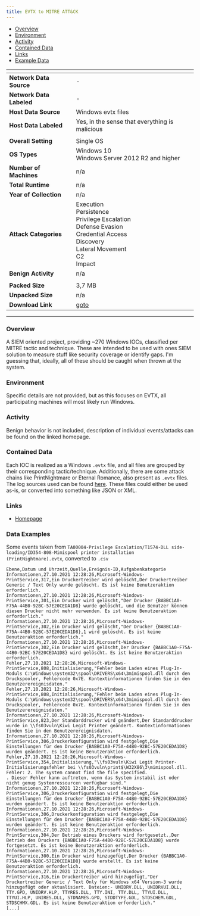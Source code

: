 ```yaml
---
title: EVTX to MITRE ATT&CK
---
```


- [Overview](#overview)
- [Environment](#environment)
- [Activity](#activity)
- [Contained Data](#contained-data)
- [Links](#links)
- [Example Data](#example-data)

| <!-- -->                 | <!-- -->                                                                                                                                          |
| ------------------------ | ------------------------------------------------------------------------------------------------------------------------------------------------- |
| **Network Data Source**  | -                                                                                                                                                 |
| **Network Data Labeled** | -                                                                                                                                                 |
| **Host Data Source**     | Windows evtx files                                                                                                                                |
| **Host Data Labeled**    | Yes, in the sense that everything is malicious                                                                                                    |
|                          |                                                                                                                                                   |
| **Overall Setting**      | Single OS                                                                                                                                         |
| **OS Types**             | Windows 10<br/>Windows Server 2012 R2 and higher                                                                                                  |
| **Number of Machines**   | n/a                                                                                                                                               |
| **Total Runtime**        | n/a                                                                                                                                               |
| **Year of Collection**   | n/a                                                                                                                                               |
| **Attack Categories**    | Execution<br/>Persistence<br/>Privilege Escalation<br/>Defense Evasion<br/>Credential Access<br/>Discovery<br/>Lateral Movement<br/>C2<br/>Impact |
| **Benign Activity**      | n/a                                                                                                                                               |
|                          |                                                                                                                                                   |
| **Packed Size**          | 3,7 MB                                                                                                                                            |
| **Unpacked Size**        | n/a                                                                                                                                               |
| **Download Link**        | [goto](https://github.com/mdecrevoisier/EVTX-to-MITRE-Attack/archive/refs/heads/master.zip)                                                       |

***

### Overview

A SIEM oriented project, providing ~270 Windows IOCs, classified per MITRE tactic and technique.
These are intended to be used with ones SIEM solution to measure stuff like security coverage or identify gaps.
I'm guessing that, ideally, all of these should be caught when thrown at the system.

### Environment

Specific details are not provided, but as this focuses on EVTX, all participating machines will most likely run Windows.

### Activity

Benign behavior is not included, description of individual events/attacks can be found on the linked homepage.

### Contained Data

Each IOC is realized as a Windows `.evtx` file, and all files are grouped by their corresponding tactic/technique.
Additionally, there are some attack chains like PrintNightmare or Eternal Romance, also present as `.evtx` files.
The log sources used can be
found [here](https://github.com/mdecrevoisier/EVTX-to-MITRE-Attack#microsoft-log-sources-used).
These files could either be used as-is, or converted into something like JSON or XML.

### Links

- [Homepage](https://github.com/mdecrevoisier/EVTX-to-MITRE-Attack)

### Data Examples

Some events taken
from `TA00004-Privilege Escalation/T1574-DLL side-loading/ID354-808-Mimispool printer installation (PrintNightmare).evtx`,
converted to `.csv`

```
Ebene,Datum und Uhrzeit,Quelle,Ereignis-ID,Aufgabenkategorie
Informationen,27.10.2021 12:28:26,Microsoft-Windows-PrintService,317,Ein Druckertreiber wird gelöscht,Der Druckertreiber Generic / Text Only wurde gelöscht. Es ist keine Benutzeraktion erforderlich.
Informationen,27.10.2021 12:28:26,Microsoft-Windows-PrintService,301,Ein Drucker wird gelöscht,"Der Drucker {BABBC1A0-F75A-44B0-92BC-57E20CEDA1D8} wurde gelöscht, und die Benutzer können diesen Drucker nicht mehr verwenden. Es ist keine Benutzeraktion erforderlich."
Informationen,27.10.2021 12:28:26,Microsoft-Windows-PrintService,302,Ein Drucker wird gelöscht,"Der Drucker {BABBC1A0-F75A-44B0-92BC-57E20CEDA1D8},1 wird gelöscht. Es ist keine Benutzeraktion erforderlich."
Informationen,27.10.2021 12:28:26,Microsoft-Windows-PrintService,302,Ein Drucker wird gelöscht,Der Drucker {BABBC1A0-F75A-44B0-92BC-57E20CEDA1D8} wird gelöscht. Es ist keine Benutzeraktion erforderlich.
Fehler,27.10.2021 12:28:26,Microsoft-Windows-PrintService,808,Initialisierung,"Fehler beim Laden eines Plug-In-Moduls C:\Windows\system32\spool\DRIVERS\x64\3mimispool.dll durch den Druckspooler, Fehlercode 0x7E. Kontextinformationen finden Sie in den Benutzerereignisdaten."
Fehler,27.10.2021 12:28:26,Microsoft-Windows-PrintService,808,Initialisierung,"Fehler beim Laden eines Plug-In-Moduls C:\Windows\system32\spool\DRIVERS\x64\3mimispool.dll durch den Druckspooler, Fehlercode 0x7E. Kontextinformationen finden Sie in den Benutzerereignisdaten."
Informationen,27.10.2021 12:28:26,Microsoft-Windows-PrintService,823,Der Standarddrucker wird geändert,Der Standarddrucker wurde in \\fs03vuln\Kiwi Legit Printer geändert. Kontextinformationen finden Sie in den Benutzerereignisdaten.
Informationen,27.10.2021 12:28:26,Microsoft-Windows-PrintService,306,Druckerkonfiguration wird festgelegt,Die Einstellungen für den Drucker {BABBC1A0-F75A-44B0-92BC-57E20CEDA1D8} wurden geändert. Es ist keine Benutzeraktion erforderlich.
Fehler,27.10.2021 12:28:26,Microsoft-Windows-PrintService,354,Initialisierung,"\\fs03vuln\Kiwi Legit Printer-Initialisierungsfehler bei \\fs03vuln\print$\W32X86\3\mimispool.dll. Fehler: 2. The system cannot find the file specified.
. Dieser Fehler kann auftreten, wenn das System instabil ist oder nicht genug Systemressourcen verfügbar sind."
Informationen,27.10.2021 12:28:26,Microsoft-Windows-PrintService,306,Druckerkonfiguration wird festgelegt,Die Einstellungen für den Drucker {BABBC1A0-F75A-44B0-92BC-57E20CEDA1D8} wurden geändert. Es ist keine Benutzeraktion erforderlich.
Informationen,27.10.2021 12:28:26,Microsoft-Windows-PrintService,306,Druckerkonfiguration wird festgelegt,Die Einstellungen für den Drucker {BABBC1A0-F75A-44B0-92BC-57E20CEDA1D8} wurden geändert. Es ist keine Benutzeraktion erforderlich.
Informationen,27.10.2021 12:28:26,Microsoft-Windows-PrintService,304,Der Betrieb eines Druckers wird fortgesetzt.,Der Betrieb des Druckers {BABBC1A0-F75A-44B0-92BC-57E20CEDA1D8} wurde fortgesetzt. Es ist keine Benutzeraktion erforderlich.
Informationen,27.10.2021 12:28:26,Microsoft-Windows-PrintService,300,Ein Drucker wird hinzugefügt,Der Drucker {BABBC1A0-F75A-44B0-92BC-57E20CEDA1D8} wurde erstellt. Es ist keine Benutzeraktion erforderlich.
Informationen,27.10.2021 12:28:26,Microsoft-Windows-PrintService,316,Ein Druckertreiber wird hinzugefügt,"Der Druckertreiber Generic / Text Only für Windows x64 Version-3 wurde hinzugefügt oder aktualisiert. Dateien:- UNIDRV.DLL, UNIDRVUI.DLL, TTY.GPD, UNIDRV.HLP, TTYRES.DLL, TTY.INI, TTY.DLL, TTYUI.DLL, TTYUI.HLP, UNIRES.DLL, STDNAMES.GPD, STDDTYPE.GDL, STDSCHEM.GDL, STDSCHMX.GDL. Es ist keine Benutzeraktion erforderlich."
[...]
```